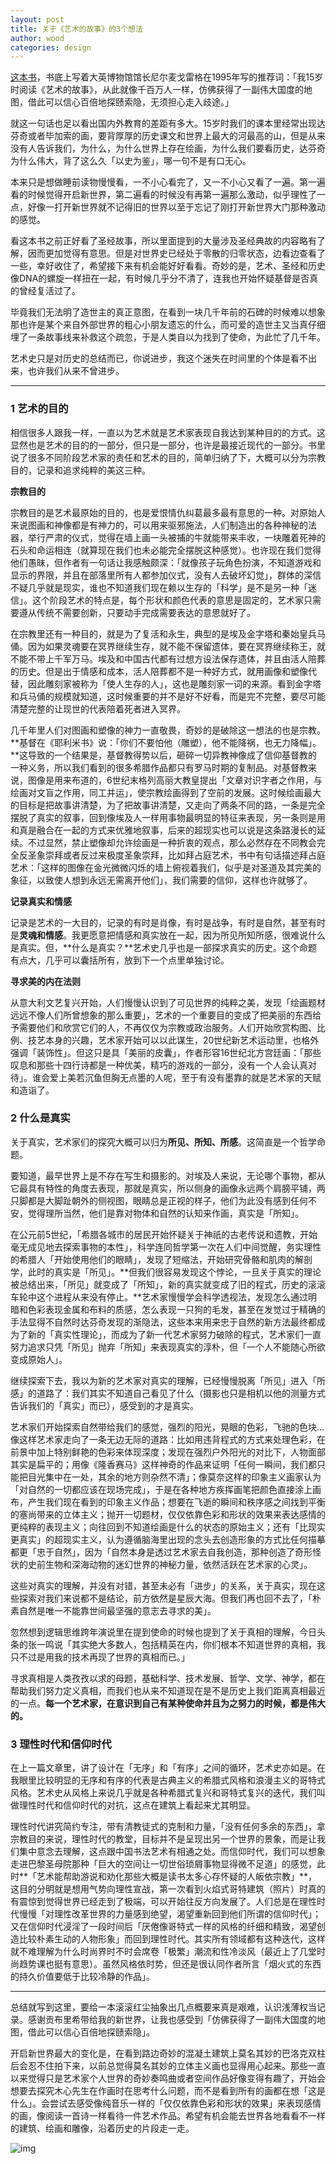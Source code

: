```yaml
---
layout: post
title: 关于《艺术的故事》的3个想法
author: wood
categories: design
---
```




[这本书](https://book.douban.com/subject/1059969/)，书底上写着大英博物馆馆长尼尔麦戈雷格在1995年写的推荐词：「我15岁时阅读《艺术的故事》，从此就像千百万人一样，仿佛获得了一副伟大国度的地图，借此可以信心百倍地探赜索隐，无须担心走入歧途。」

就这一句话也足以看出国内外教育的差距有多大。15岁时我们的课本里经常出现达芬奇或者毕加索的画，要背厚厚的历史课文和世界上最大的河最高的山，但是从来没有人告诉我们，为什么，为什么世界上存在绘画，为什么我们要看历史，达芬奇为什么伟大，背了这么久「以史为鉴」，哪一句不是有口无心。

本来只是想做睡前读物慢慢看，一不小心看完了，又一不小心又看了一遍。第一遍看的时候觉得开启新世界，第二遍看的时候没有再第一遍那么激动，似乎理性了一点，好像一打开新世界就不记得旧的世界以至于忘记了刚打开新世界大门那种激动的感觉。

看这本书之前正好看了圣经故事，所以里面提到的大量涉及圣经典故的内容略有了解，因而更加觉得有意思。但是对世界史已经处于零散的归零状态，边看边查看了一些，幸好收住了，希望接下来有机会能好好看看。奇妙的是，艺术、圣经和历史像DNA的螺旋一样扭在一起，有时候几乎分不清了，连我也开始怀疑基督是否真的曾经复活过了。

毕竟我们无法明了造世主的真正意图，在看到一块几千年前的石碑的时候难以想象那也许是某个来自外部世界的粗心小朋友遗忘的什么，而可爱的造世主又当真仔细埋了一条故事线来补救这个疏忽，于是人类自以为找到了使命，为此忙了几千年。

艺术史只是对历史的总结而已，你说进步，我这个迷失在时间里的个体是看不出来，也许我们从来不曾进步。

------

### 1 艺术的目的

相信很多人跟我一样，一直以为艺术就是艺术家表现自我达到某种目的的方式。这显然也是艺术的目的的一部分，但只是一部分，也许是最接近现代的一部分。书里说了很多不同阶段艺术家的责任和艺术的目的，简单归纳了下，大概可以分为宗教目的，记录和追求纯粹的美这三种。

**宗教目的**

宗教目的是艺术最原始的目的，也是爱恨情仇纠葛最多最有意思的一种。对原始人来说图画和神像都是有神力的，可以用来驱邪施法，人们制造出的各种神秘的法器，举行严肃的仪式，觉得在墙上画一头被捕的牛就能带来丰收，一块雕着死神的石头和命运相连（就算现在我们也未必能完全摆脱这种感觉）。也许现在我们觉得他们愚昧，但作者有一句话让我感触颇深：「就像孩子玩角色扮演，不知道游戏和显示的界限，并且在部落里所有人都参加仪式，没有人去破坏幻觉」，群体的深信不疑几乎就是现实，谁也不知道我们现在赖以生存的「科学」是不是另一种「迷信」。这个阶段艺术的特点是，每个形状和颜色代表的意思是固定的，艺术家只需要遵从传统不需要创新，只要动手完成需要表达的意思就好了。

在宗教里还有一种目的，就是为了复活和永生，典型的是埃及金字塔和秦始皇兵马俑。因为如果灵魂要在冥界继续生存，就不能不保留遗体，要在冥界继续称王，就不能不带上千军万马。埃及和中国古代都有过想方设法保存遗体，并且由活人陪葬的历史。但是出于情感和成本，活人陪葬都不是一种好方式，就用画像和塑像代替，因此雕刻家被称为「使人生存的人」，这也是雕刻家一词的来源。看到金字塔和兵马俑的规模就知道，这时候重要的并不是好不好看，而是完不完整，要尽可能清楚完整的让现世的代表陪着死者进入冥界。

几千年里人们对图画和塑像的神力一直敬畏，奇妙的是破除这一想法的也是宗教。**基督在《耶利米书》说：「你们不要怕他（雕塑），他不能降祸，也无力降幅」。**这导致的一个结果是，基督教得势以后，砸碎一切异教神像成了信仰基督教的一种义务，所以我们看到的很多希腊作品都只有罗马时期的复制品。对基督教来说，图像是用来布道的，6世纪末格列高丽大教皇提出「文章对识字者之作用，与绘画对文盲之作用，同工并运」，使宗教绘画得到了空前的发展。这时候绘画最大的目标是把故事讲清楚，为了把故事讲清楚，又走向了两条不同的路，一条是完全摆脱了真实的叙事，回到像埃及人一样用事物最明显的特征来表现，另一条则是用和真是融合在一起的方式来优雅地叙事，后来的超现实也可以说是这条路漫长的延续。不过显然，禁止塑像却允许绘画是一种折衷的观点，那么必然存在不同教会完全反圣象崇拜或者反过来极度圣象崇拜，比如拜占庭艺术，书中有句话描述拜占庭艺术：「这样的图像在金光微微闪烁的墙上俯视着我们，似乎是对圣道及其完美的象征，以致使人想到永远无需离开他们」，我们需要的信仰，这样也许就够了。

**记录真实和情感**

记录是艺术的一大目的，记录的有时是肖像，有时是战争，有时是自然，甚至有时是**灵魂和情感**。我更愿意把情感和真实放在一起，因为所见所知所感，很难说什么是真实。但，**什么是真实？**艺术史几乎也是一部探求真实的历史。这个命题有点大，几乎可以囊括所有，放到下一个点里单独讨论。

**寻求美的内在法则**

从意大利文艺复兴开始，人们慢慢认识到了可见世界的纯粹之美，发现「绘画题材远远不像人们所曾想象的那么重要」，艺术的一个重要目的变成了把美丽的东西给予需要他们和欣赏它们的人，不再仅仅为宗教或政治服务。人们开始欣赏构图、比例、技艺本身的兴趣，艺术家开始可以以此谋生，20世纪新艺术运动里，也格外强调「装饰性」。但这只是具「美丽的皮囊」，作者形容16世纪北方宫廷画：「那些叹息和那些十四行诗都是一种优美，精巧的游戏的一部分，没有一个人会认真对待」。谁会爱上美若沉鱼但胸无点墨的人呢，至于有没有墨靠的就是艺术家的天赋和造诣了。

### 2 什么是真实

关于真实，艺术家们的探究大概可以归为**所见、所知、所感**。这简直是一个哲学命题。

要知道，最早世界上是不存在写生和摄影的。对埃及人来说，无论哪个事物，都从它最具有特性的角度去表现，那就是真实，所以侧身的画像永远两个肩膀平铺，两只脚都是大脚趾朝外的侧视图，眼睛总是正视的样子，他们为此没有感到任何不安，觉得理所当然，他们是靠对物体和自然的认知来作画，真实是「所知」。

在公元前5世纪，「希腊各城市的居民开始怀疑关于神祇的古老传说和遗教，开始毫无成见地去探索事物的本性」，科学连同哲学第一次在人们中间觉醒，务实理性的希腊人「开始使用他们的眼睛」，发现了短缩法，开始研究骨骼和肌肉的解剖学，此时的真实是「所见」。**但我们很容易发现这个悖论，一旦关于真实的理论被总结出来，「所见」就变成了「所知」，新的真实就变成了旧的程式，历史的滚滚车轮中这个进程从来没有停止。**艺术家慢慢学会科学透视法，发现怎么通过明暗和色彩表现金属和布料的质感，怎么表现一只狗的毛发，甚至在发觉过于精确的手法显得不自然时达芬奇发现的渐隐法，这些本来用来忠于自然的新方法最终都成为了新的「真实性理论」，而成为了新一代艺术家努力破除的程式，艺术家们一直努力追求只凭「所见」抛弃「所知」来表现真实的淳朴，但「一个人不能随心所欲变成原始人」。

继续探索下去，我以为新的艺术家对真实的理解，已经慢慢脱离「所见」进入「所感」的道路了：我们其实不知道自己看见了什么（摄影也只是相机以他的测量方式告诉我们的「真实」而已），感受到的才是真实。

艺术家们开始探索自然带给我们的感觉，强烈的阳光，晃眼的色彩，飞驰的色块… 像这样艺术家走向了一条无边无际的道路：比如用违背程式的方式来处理色彩，在前景中加上特别鲜艳的色彩来体现深度；发现在强烈户外阳光的对比下，人物面部其实是扁平的；用像《隆香赛马》这样神奇的作品来证明「任何一瞬间，我们都只能把目光集中在一处，其余的地方则杂然不清」；像莫奈这样的印象主义画家认为「对自然的一切都应该在现场完成」，于是在各种地方疾挥画笔把颜色直接涂上画布，产生我们现在看到的印象主义作品；想要在飞逝的瞬间和秩序感之间找到平衡的塞尚带来的立体主义；抛开一切题材，仅仅依靠色彩和形状的效果来表达感情的更纯粹的表现主义；向往回到不知道绘画是什么的状态的原始主义；还有「比现实更真实」的超现实主义，认为遵循脑海里出现的念头去创造形象的方式比任何描摹都更「忠于自然」，因为「自然本身是透过艺术家去自我创造，那种创造了奇形怪状的史前生物和深海动物的迷幻世界的神秘力量，依然活跃在艺术家的心灵」。

这些对真实的理解，并没有对错，甚至未必有「进步」的关系，关于真实，现在这些探索对我们来说都不是结论，前方依然是星辰大海。但我们再也回不去了，「朴素自然是唯一不能靠世间最坚强的意志去寻求的美」。

忽然想到逻辑思维跨年演说里在提到使命的时候也提到了关于真相的理解，今日头条的张一鸣说「其实绝大多数人，包括精英在内，你们根本不知道世界的真相，我只不过是用我的技术再现了世界的真相而已。」

寻求真相是人类孜孜以求的母题，基础科学、技术发展、哲学、文学、神学，都在帮助我们努力定义真相，而我们也从来不知道现在是不是历史上我们距离真相最近的一点。**每一个艺术家，在意识到自己有某种使命并且为之努力的时候，都是伟大的。**

### 3 理性时代和信仰时代

在上一篇文章里，讲了设计在「无序」和「有序」之间的循环，艺术史亦如是。在我眼里比较明显的无序和有序的代表是古典主义的希腊式风格和浪漫主义的哥特式风格。艺术史从风格上来说几乎就是各种希腊式复兴和哥特式复兴的迭代，我们叫做理性时代和信仰时代的对抗，这点在建筑上看起来尤其明显。

理性时代讲究简约专注，带有清教徒式的克制和力量，「没有任何多余的东西」，拿宗教目的来说，理性时代的教堂，目标并不是呈现出另一个世界的景象，而是让我们集中意念去理解，这点跟中国书法艺术有相通之处。而信仰时代，我们可以想象走进巴黎圣母院那种「巨大的空间让一切世俗琐屑事物显得微不足道」的感觉，此时**「艺术能帮助游说和劝化那些大概是读书太多心存怀疑的人皈依宗教」**，这目的分明就是想用气势向理性宣战，第一次看到火焰式哥特建筑（照片）时真的有震惊到觉得世界已经走到了极端，可以开始往反方向发展了。人们总是在理性时代慢慢「对理性改革世界的力量感到绝望，渴望重新回到他们所谓的信仰时代」；又在信仰时代浸淫了一段时间后「厌倦像哥特式一样的风格的纤细和精致，渴望创造比较朴素生动的人物形象」而回到理性时代。其实所有领域都有这种迭代，这样就不难理解为什么时尚界时不时会席卷「极繁」潮流和性冷淡风（最近上了几堂时尚趋势课也挺有意思）。虽然风格依时势，但还是很认同作者所言「烟火式的东西的持久价值要低于比较冷静的作品」。

------

总结就写到这里，要给一本滚滚红尘抽象出几点概要来真是艰难，认识浅薄权当记录。感谢贡布里希带给我的新世界，让我也感受到「仿佛获得了一副伟大国度的地图，借此可以信心百倍地探赜索隐」。

开启新世界最大的变化是，在看到路边奇妙的混凝土建筑上莫名其妙的巴洛克双柱后会忍不住拍下来，以前总觉得莫名其妙的立体主义画也显得用心起来。那些一直以来觉得只是艺术家个人世界的奇妙奏鸣曲或者空间作品好像变得有趣了，开始会想要去探究木心先生在作画时在思考什么问题，而不是看到所有的画都在想「这是什么」。会尝试去感受像纯音乐一样的「仅仅依靠色彩和形状的效果」来表现感情的画，像阅读一首诗一样看待一件艺术作品。希望有机会能去世界各地看看不一样的建筑、绘画和雕像，沿着历史的片段走一走。

![img](https://cdn-images-1.medium.com/max/1000/1*BWyqyar-rdTLhRyxHi8e0w.png)